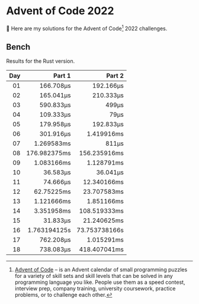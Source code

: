# Advent of Code 2022

:wave: Here are my solutions for the Advent of Code[^aoc] 2022 challenges.

## Bench

Results for the Rust version.

<!-- BENCH TABLE -->

| Day |       Part 1 |        Part 2 |
| --: | -----------: | ------------: |
|  01 |    166.708µs |     192.166µs |
|  02 |    165.041µs |     210.333µs |
|  03 |    590.833µs |         499µs |
|  04 |    109.333µs |          79µs |
|  05 |    179.958µs |     192.833µs |
|  06 |    301.916µs |    1.419916ms |
|  07 |   1.269583ms |         811µs |
|  08 | 176.982375ms |  156.235916ms |
|  09 |   1.083166ms |    1.128791ms |
|  10 |     36.583µs |      36.041µs |
|  11 |     74.666µs |   12.340166ms |
|  12 |   62.75225ms |   23.707583ms |
|  13 |   1.121666ms |    1.851166ms |
|  14 |   3.351958ms |  108.519333ms |
|  15 |     31.833µs |   21.240625ms |
|  16 | 1.763194125s | 73.753738166s |
|  17 |    762.208µs |    1.015291ms |
|  18 |    738.083µs |  418.407041ms |

<!-- /BENCH TABLE -->

[^aoc]: [Advent of Code][aoc] – is an Advent calendar of small programming puzzles for a variety of skill sets and skill levels that can be solved in any programming language you like. People use them as a speed contest, interview prep, company training, university coursework, practice problems, or to challenge each other.

[aoc]: https://adventofcode.com
